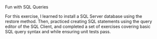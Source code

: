 Fun with SQL Queries

For this exercise, I learned to install a SQL Server database using the restore method. Then, practiced creating SQL statements using the query editor of the SQL Client, and completed a set of exercises covering basic SQL query syntax and while ensuring unit tests pass.
